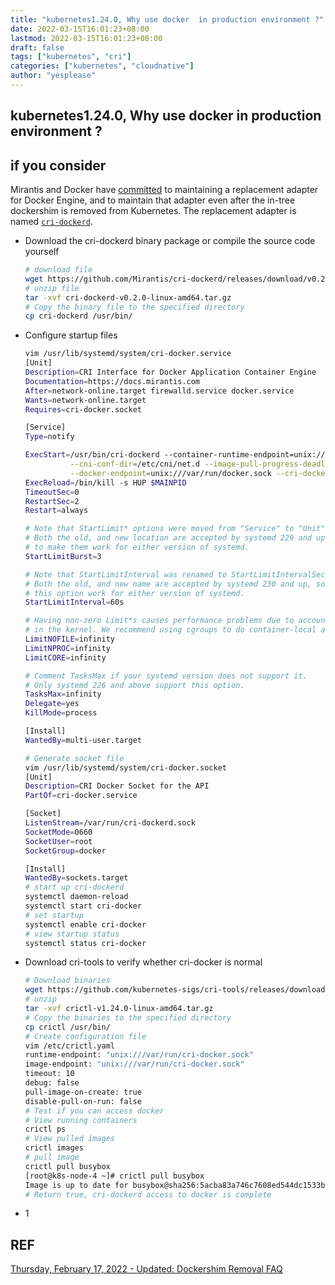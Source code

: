 ```yaml
---
title: "kubernetes1.24.0, Why use docker  in production environment ?"
date: 2022-03-15T16:01:23+08:00
lastmod: 2022-03-15T16:01:23+08:00
draft: false
tags: ["kubernetes", "cri"]
categories: ["kubernetes", "cloudnative"]
author: "yesplease"
---
```


## kubernetes1.24.0, Why use docker  in production environment ?



## if you consider

Mirantis and Docker have [committed](https://www.mirantis.com/blog/mirantis-to-take-over-support-of-kubernetes-dockershim-2/) to maintaining a replacement adapter for Docker Engine, and to maintain that adapter even after the in-tree dockershim is removed from Kubernetes. The replacement adapter is named [`cri-dockerd`](https://github.com/Mirantis/cri-dockerd).

- Download the cri-dockerd binary package or compile the source code yourself

  ```sh
  # download file
  wget https://github.com/Mirantis/cri-dockerd/releases/download/v0.2.0/cri-dockerd-v0.2.0-linux-amd64.tar.gz
  # unzip file
  tar -xvf cri-dockerd-v0.2.0-linux-amd64.tar.gz
  # Copy the binary file to the specified directory
  cp cri-dockerd /usr/bin/
  ```

  

- Configure startup files

  ```sh
  vim /usr/lib/systemd/system/cri-docker.service
  [Unit]
  Description=CRI Interface for Docker Application Container Engine
  Documentation=https://docs.mirantis.com
  After=network-online.target firewalld.service docker.service
  Wants=network-online.target
  Requires=cri-docker.socket
  
  [Service]
  Type=notify
  
  ExecStart=/usr/bin/cri-dockerd --container-runtime-endpoint=unix:///var/run/cri-docker.sock --network-plugin=cni --cni-bin-dir=/opt/cni/bin \
            --cni-conf-dir=/etc/cni/net.d --image-pull-progress-deadline=30s --pod-infra-container-image=docker.io/juestnow/pause:3.6 \
            --docker-endpoint=unix:///var/run/docker.sock --cri-dockerd-root-directory=/var/lib/docker
  ExecReload=/bin/kill -s HUP $MAINPID
  TimeoutSec=0
  RestartSec=2
  Restart=always
  
  # Note that StartLimit* options were moved from "Service" to "Unit" in systemd 229.
  # Both the old, and new location are accepted by systemd 229 and up, so using the old location
  # to make them work for either version of systemd.
  StartLimitBurst=3
  
  # Note that StartLimitInterval was renamed to StartLimitIntervalSec in systemd 230.
  # Both the old, and new name are accepted by systemd 230 and up, so using the old name to make
  # this option work for either version of systemd.
  StartLimitInterval=60s
  
  # Having non-zero Limit*s causes performance problems due to accounting overhead
  # in the kernel. We recommend using cgroups to do container-local accounting.
  LimitNOFILE=infinity
  LimitNPROC=infinity
  LimitCORE=infinity
  
  # Comment TasksMax if your systemd version does not support it.
  # Only systemd 226 and above support this option.
  TasksMax=infinity
  Delegate=yes
  KillMode=process
  
  [Install]
  WantedBy=multi-user.target
  
  # Generate socket file
  vim /usr/lib/systemd/system/cri-docker.socket
  [Unit]
  Description=CRI Docker Socket for the API
  PartOf=cri-docker.service
  
  [Socket]
  ListenStream=/var/run/cri-dockerd.sock
  SocketMode=0660
  SocketUser=root
  SocketGroup=docker
  
  [Install]
  WantedBy=sockets.target
  # start up cri-dockerd
  systemctl daemon-reload
  systemctl start cri-docker
  # set startup
  systemctl enable cri-docker
  # view startup status
  systemctl status cri-docker
  ```

- Download cri-tools to verify whether cri-docker is normal

  ```sh
  # Download binaries
  wget https://github.com/kubernetes-sigs/cri-tools/releases/download/v1.24.0/crictl-v1.24.0-linux-amd64.tar.gz
  # unzip
  tar -xvf crictl-v1.24.0-linux-amd64.tar.gz
  # Copy the binaries to the specified directory
  cp crictl /usr/bin/
  # Create configuration file
  vim /etc/crictl.yaml
  runtime-endpoint: "unix:///var/run/cri-docker.sock"
  image-endpoint: "unix:///var/run/cri-docker.sock"
  timeout: 10
  debug: false
  pull-image-on-create: true
  disable-pull-on-run: false
  # Test if you can access docker
  # View running containers
  crictl ps
  # View pulled images
  crictl images
  # pull image
  crictl pull busybox
  [root@k8s-node-4 ~]# crictl pull busybox
  Image is up to date for busybox@sha256:5acba83a746c7608ed544dc1533b87c737a0b0fb730301639a0179f9344b1678
  # Return true, cri-dockerd access to docker is complete
  ```

  

- 1

## REF

[Thursday, February 17, 2022 - Updated: Dockershim Removal FAQ](https://kubernetes.io/blog/2022/02/17/dockershim-faq/)


